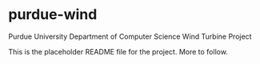 purdue-wind
===========

Purdue University Department of Computer Science Wind Turbine Project

This is the placeholder README file for the project. More to follow.

